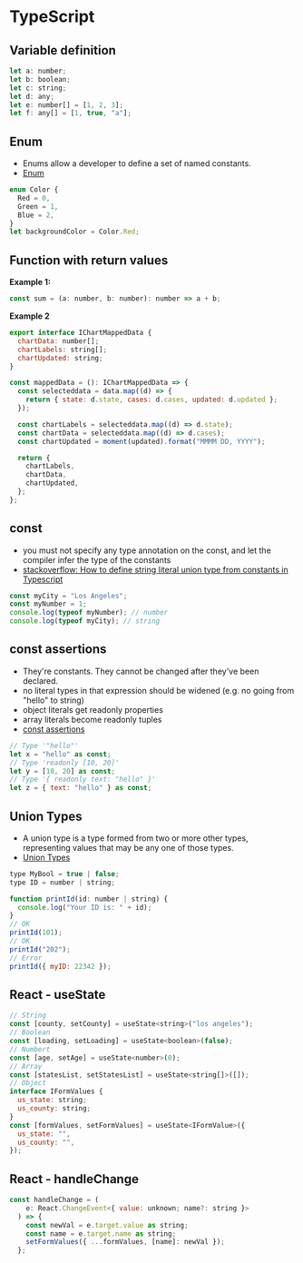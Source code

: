 # TypeScript

## Variable definition

```js
let a: number;
let b: boolean;
let c: string;
let d: any;
let e: number[] = [1, 2, 3];
let f: any[] = [1, true, "a"];
```

## Enum

- Enums allow a developer to define a set of named constants.
- [Enum](https://www.typescriptlang.org/docs/handbook/enums.html)

```js
enum Color {
  Red = 0,
  Green = 1,
  Blue = 2,
}
let backgroundColor = Color.Red;
```

## Function with return values

**Example 1:**

```js
const sum = (a: number, b: number): number => a + b;
```

**Example 2**

```js
export interface IChartMappedData {
  chartData: number[];
  chartLabels: string[];
  chartUpdated: string;
}

const mappedData = (): IChartMappedData => {
  const selecteddata = data.map((d) => {
    return { state: d.state, cases: d.cases, updated: d.updated };
  });

  const chartLabels = selecteddata.map((d) => d.state);
  const chartData = selecteddata.map((d) => d.cases);
  const chartUpdated = moment(updated).format("MMMM DD, YYYY");

  return {
    chartLabels,
    chartData,
    chartUpdated,
  };
};
```

## const

- you must not specify any type annotation on the const, and let the compiler infer the type of the constants
- [stackoverflow: How to define string literal union type from constants in Typescript](https://stackoverflow.com/questions/56263200/how-to-define-string-literal-union-type-from-constants-in-typescript)

```js
const myCity = "Los Angeles";
const myNumber = 1;
console.log(typeof myNumber); // number
console.log(typeof myCity); // string
```

## const assertions

- They're constants. They cannot be changed after they've been declared.
- no literal types in that expression should be widened (e.g. no going from "hello" to string)
- object literals get readonly properties
- array literals become readonly tuples
- [const assertions ](https://www.typescriptlang.org/docs/handbook/release-notes/typescript-3-4.html#const-assertions)

```js
// Type '"hello"'
let x = "hello" as const;
// Type 'readonly [10, 20]'
let y = [10, 20] as const;
// Type '{ readonly text: "hello" }'
let z = { text: "hello" } as const;
```

## Union Types

- A union type is a type formed from two or more other types, representing values that may be any one of those types.
- [Union Types](https://www.typescriptlang.org/docs/handbook/2/everyday-types.html#union-types)

```js
type MyBool = true | false;
type ID = number | string;

function printId(id: number | string) {
  console.log("Your ID is: " + id);
}
// OK
printId(101);
// OK
printId("202");
// Error
printId({ myID: 22342 });
```

## React - useState

```js
// String
const [county, setCounty] = useState<string>("los angeles");
// Boolean
const [loading, setLoading] = useState<boolean>(false);
// Numbert
const [age, setAge] = useState<number>(0);
// Array
const [statesList, setStatesList] = useState<string[]>([]);
// Object
interface IFormValues {
  us_state: string;
  us_county: string;
}
const [formValues, setFormValues] = useState<IFormValue>({
  us_state: "",
  us_county: "",
});
```

## React - handleChange

```js
const handleChange = (
    e: React.ChangeEvent<{ value: unknown; name?: string }>
  ) => {
    const newVal = e.target.value as string;
    const name = e.target.name as string;
    setFormValues({ ...formValues, [name]: newVal });
  };
```
